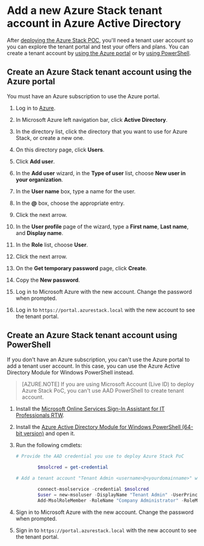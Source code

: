 ﻿<properties
	pageTitle="Add a new Azure Stack tenant account in Azure Active Directory | Microsoft Azure"
	description="After deploying Microsoft Azure Stack POC, you’ll need to create at least one tenant user account so you can explore the tenant portal."
	services="azure-stack"
	documentationCenter=""
	authors="ErikjeMS"
	manager="byronr"
	editor=""/>

<tags
	ms.service="azure-stack"
	ms.workload="na"
	ms.tgt_pltfrm="na"
	ms.devlang="na"
	ms.topic="article"
	ms.date="09/26/2016"
	ms.author="erikje"/>

# Add a new Azure Stack tenant account in Azure Active Directory

After [deploying the Azure Stack POC](azure-stack-run-powershell-script.md), you'll need a tenant user account so you can explore the tenant portal and test your offers and plans. You can create a tenant account by [using the Azure portal](#create-an-azure-stack-tenant-account-using-the-azure-portal) or by [using PowerShell](#create-an-azure-stack-tenant-account-using-powershell).

## Create an Azure Stack tenant account using the Azure portal

You must have an Azure subscription to use the Azure portal.

1. Log in to [Azure](http://manage.windowsazure.com).

2.  In Microsoft Azure left navigation bar, click **Active Directory**.

3.  In the directory list, click the directory that you want to use for Azure Stack, or create a new one.

4.  On this directory page, click **Users**.

5.  Click **Add user**.

6.  In the **Add user** wizard, in the **Type of user** list, choose **New user in your organization**.

7.  In the **User name** box, type a name for the user.

8.  In the **@** box, choose the appropriate entry.

9.  Click the next arrow.

10.  In the **User profile** page of the wizard, type a **First name**, **Last name**, and **Display name**.

11. In the **Role** list, choose **User**.

12. Click the next arrow.

13. On the **Get temporary password** page, click **Create**.

14. Copy the **New password**.

15. Log in to Microsoft Azure with the new account. Change the password when prompted.

16. Log in to `https://portal.azurestack.local` with the new account to see the tenant portal.

## Create an Azure Stack tenant account using PowerShell

If you don't have an Azure subscription, you can't use the Azure portal to add a tenant user account. In this case, you can use the Azure Active Directory Module for Windows PowerShell instead.

> [AZURE.NOTE] If you are using Microsoft Account (Live ID) to deploy Azure Stack PoC, you can't use AAD PowerShell to create tenant account. 

1.  Install the [Microsoft Online Services Sign-In Assistant for IT Professionals RTW](https://www.microsoft.com/en-us/download/details.aspx?id=41950).

2.  Install the [Azure Active Directory Module for Windows PowerShell (64-bit version)](http://go.microsoft.com/fwlink/p/?linkid=236297) and open it.

3.  Run the following cmdlets:




    ```powershell
    # Provide the AAD credential you use to deploy Azure Stack PoC
   
    		$msolcred = get-credential
    
    # Add a tenant account "Tenant Admin <username>@<yourdomainname>" with the initial password "<password>".
    
    		connect-msolservice -credential $msolcred
    		$user = new-msoluser -DisplayName "Tenant Admin" -UserPrincipalName <username>@<yourdomainname> -Password <password>
    		Add-MsolRoleMember -RoleName "Company Administrator" -RoleMemberType User -RoleMemberObjectId $user.ObjectId
    
    ```

4.  Sign in to Microsoft Azure with the new account. Change the password when prompted.

5.  Sign in to `https://portal.azurestack.local` with the new account to see the tenant portal.



